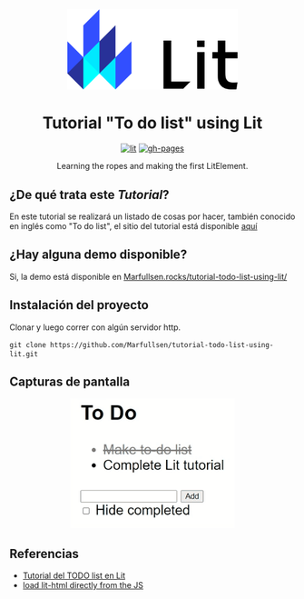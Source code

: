 <div align="center">
  <a href="https://Marfullsen.github.io/tutorial-todo-list-using-lit/" rel="noopener">
    <img width="300" src="./docs/img/logo_lit.svg">
  </a>
</div>

<div align="center">

# Tutorial "To do list" using Lit

[![lit](https://img.shields.io/badge/Lit-2.2.7-blue.svg)](https://lit.dev/)
[![gh-pages](https://img.shields.io/badge/Demo-Available-green.svg)](https://Marfullsen.github.io/tutorial-todo-list-using-lit/)

</div>

<div align="center">
  Learning the ropes and making the first LitElement.
</div>

## ¿De qué trata este _Tutorial_?
En este tutorial se realizará un listado de cosas por hacer, también conocido en inglés como "To do list", el sitio del tutorial está disponible [aquí](https://lit.dev/tutorials/intro-to-lit/)

## ¿Hay alguna demo disponible?
Si, la demo está disponible en [Marfullsen.rocks/tutorial-todo-list-using-lit/](https://Marfullsen.github.io/tutorial-todo-list-using-lit/)

## Instalación del proyecto

Clonar y luego correr con algún servidor http.

```
git clone https://github.com/Marfullsen/tutorial-todo-list-using-lit.git
```

## Capturas de pantalla

<div align="center">
  <a href="https://Marfullsen.github.io/tutorial-todo-list-using-lit/" rel="noopener">
    <img src="./docs/img/gif-todo-list-lit.gif" alt="Screenshot gif">
  </a>
</div>

## Referencias
- [Tutorial del TODO list en Lit](https://lit.dev/tutorials/intro-to-lit/)
- [load lit-html directly from the JS](https://lit.dev/docs/v1/lit-html/getting-started/)
